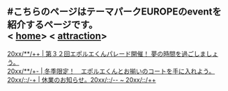 #こちらのページはテーマパークEUROPEのeventを紹介するページです。<br>
<
[home](https://takajo-soft03.github.io/europe/)>
<
[attraction](https://takajo-soft03.github.io/europe/attraction)>
-------------------------------------------------------------------------------------------
[20xx/**/++ | 第３２回エポルエくんパレード開催！ 夢の時間を過ごしましょう。](https://takajo-soft03.github.io/europe/event/eporue)<br>
[20xx/**/+- | 冬季限定！　エポルエくんとお揃いのコートを手に入れよう。](https://takajo-soft03.github.io/europe/event/eporue)<br>
[20xx/::/-+ | 休業のお知らせ。20xx/::/-- ~ 20xx/::/++](https://takajo-soft03.github.io/europe/event/eporue)<br>

